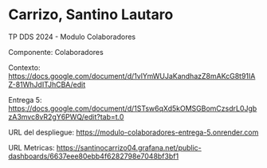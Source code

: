 # Carrizo, Santino Lautaro

TP DDS 2024 - Modulo Colaboradores

Componente: Colaboradores

Contexto: https://docs.google.com/document/d/1vlYmWUJaKandhazZ8mAKcG8t91IAZ-81WhJdITJhCBA/edit

Entrega 5: https://docs.google.com/document/d/1STsw6qXd5kOMSGBomCzsdrL0JgbzA3mvc8vR2gY6PWQ/edit?tab=t.0

URL del despliegue: https://modulo-colaboradores-entrega-5.onrender.com

URL Metricas: https://santinocarrizo04.grafana.net/public-dashboards/6637eee80ebb4f6282798e7048bf3bf1
